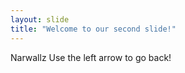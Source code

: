 ```yaml
---
layout: slide
title: "Welcome to our second slide!"
---
```

Narwallz
Use the left arrow to go back!
